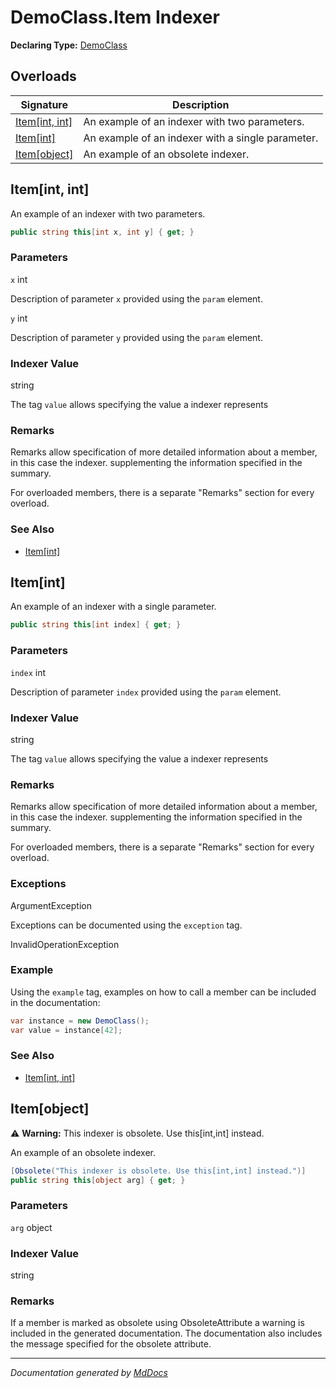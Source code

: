 # DemoClass.Item Indexer

**Declaring Type:** [DemoClass](../index.md)

## Overloads

| Signature                        | Description                                       |
| -------------------------------- | ------------------------------------------------- |
| [Item\[int, int\]](#itemint-int) | An example of an indexer with two parameters.     |
| [Item\[int\]](#itemint)          | An example of an indexer with a single parameter. |
| [Item\[object\]](#itemobject)    | An example of an obsolete indexer.                |

## Item\[int, int\]

An example of an indexer with two parameters.

```csharp
public string this[int x, int y] { get; }
```

### Parameters

`x`  int

Description of parameter `x` provided using the `param` element.

`y`  int

Description of parameter `y` provided using the `param` element.

### Indexer Value

string

The tag `value` allows specifying the value a indexer represents

### Remarks

Remarks allow specification of more detailed information about a member, in this case the indexer. supplementing the information specified in the summary.

For overloaded members, there is a separate "Remarks" section for every overload.

### See Also

- [Item\[int\]](#itemint)

## Item\[int\]

An example of an indexer with a single parameter.

```csharp
public string this[int index] { get; }
```

### Parameters

`index`  int

Description of parameter `index` provided using the `param` element.

### Indexer Value

string

The tag `value` allows specifying the value a indexer represents

### Remarks

Remarks allow specification of more detailed information about a member, in this case the indexer. supplementing the information specified in the summary.

For overloaded members, there is a separate "Remarks" section for every overload.

### Exceptions

ArgumentException

Exceptions can be documented using the `exception` tag.

InvalidOperationException

### Example

Using the `example` tag, examples on how to call a member can be included in the documentation:

```csharp
var instance = new DemoClass();
var value = instance[42];
```

### See Also

- [Item\[int, int\]](#itemint-int)

## Item\[object\]

⚠️ **Warning:** This indexer is obsolete. Use this\[int,int\] instead.

An example of an obsolete indexer.

```csharp
[Obsolete("This indexer is obsolete. Use this[int,int] instead.")]
public string this[object arg] { get; }
```

### Parameters

`arg`  object

### Indexer Value

string

### Remarks

If a member is marked as obsolete using ObsoleteAttribute a warning is included in the generated documentation.  The documentation also includes the message specified for the obsolete attribute.

___

*Documentation generated by [MdDocs](https://github.com/ap0llo/mddocs)*
